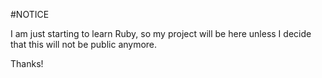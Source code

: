 #NOTICE

I am just starting to learn Ruby, so my project will be here unless I decide that this will not be public anymore.

Thanks!
